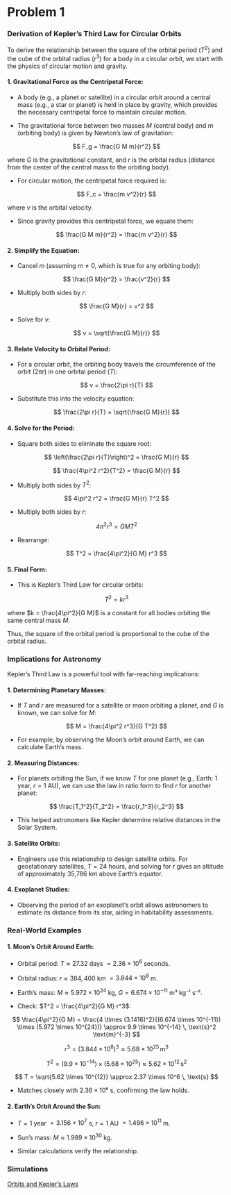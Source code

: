 # Problem 1



### Derivation of Kepler’s Third Law for Circular Orbits

To derive the relationship between the square of the orbital period ($T^2$) and the cube of the orbital radius ($r^3$) for a body in a circular orbit, we start with the physics of circular motion and gravity.

#### 1. **Gravitational Force as the Centripetal Force**:

- A body (e.g., a planet or satellite) in a circular orbit around a central mass (e.g., a star or planet) is held in place by gravity, which provides the necessary centripetal force to maintain circular motion.

- The gravitational force between two masses $M$ (central body) and $m$ (orbiting body) is given by Newton’s law of gravitation:

$$
F_g = \frac{G M m}{r^2}
$$

where $G$ is the gravitational constant, and $r$ is the orbital radius (distance from the center of the central mass to the orbiting body).

- For circular motion, the centripetal force required is:

$$
F_c = \frac{m v^2}{r}
$$

where $v$ is the orbital velocity.

- Since gravity provides this centripetal force, we equate them:

$$
\frac{G M m}{r^2} = \frac{m v^2}{r}
$$

#### 2. **Simplify the Equation**:

- Cancel $m$ (assuming $m \neq 0$, which is true for any orbiting body):

$$
\frac{G M}{r^2} = \frac{v^2}{r}
$$

- Multiply both sides by $r$:

$$
\frac{G M}{r} = v^2
$$

- Solve for $v$:

$$
v = \sqrt{\frac{G M}{r}}
$$

#### 3. **Relate Velocity to Orbital Period**:

- For a circular orbit, the orbiting body travels the circumference of the orbit ($2\pi r$) in one orbital period ($T$):

$$
v = \frac{2\pi r}{T}
$$

- Substitute this into the velocity equation:

$$
\frac{2\pi r}{T} = \sqrt{\frac{G M}{r}}
$$

#### 4. **Solve for the Period**:

- Square both sides to eliminate the square root:

$$
\left(\frac{2\pi r}{T}\right)^2 = \frac{G M}{r}
$$

$$
\frac{4\pi^2 r^2}{T^2} = \frac{G M}{r}
$$

- Multiply both sides by $T^2$:

$$
4\pi^2 r^2 = \frac{G M}{r} T^2
$$

- Multiply both sides by $r$:

$$
4\pi^2 r^3 = G M T^2
$$

- Rearrange:

$$
T^2 = \frac{4\pi^2}{G M} r^3
$$

#### 5. **Final Form**:

- This is Kepler’s Third Law for circular orbits:

$$
T^2 = k r^3
$$

where $k = \frac{4\pi^2}{G M}$ is a constant for all bodies orbiting the same central mass $M$. 
     
Thus, the square of the orbital period is proportional to the cube of the orbital radius.

### Implications for Astronomy

Kepler’s Third Law is a powerful tool with far-reaching implications:

#### 1. **Determining Planetary Masses**:

- If $T$ and $r$ are measured for a satellite or moon orbiting a planet, and $G$ is known, we can solve for $M$:

$$
M = \frac{4\pi^2 r^3}{G T^2}
$$

- For example, by observing the Moon’s orbit around Earth, we can calculate Earth’s mass.

#### 2. **Measuring Distances**:

- For planets orbiting the Sun, if we know $T$ for one planet (e.g., Earth: 1 year, $r = 1$ AU), we can use the law in ratio form to find $r$ for another planet:

$$
\frac{T_1^2}{T_2^2} = \frac{r_1^3}{r_2^3}
$$

- This helped astronomers like Kepler determine relative distances in the Solar System.

#### 3. **Satellite Orbits**:

- Engineers use this relationship to design satellite orbits. For geostationary satellites, $T = 24$ hours, and solving for $r$ gives an altitude of approximately 35,786 km above Earth’s equator.

#### 4. **Exoplanet Studies**:

- Observing the period of an exoplanet’s orbit allows astronomers to estimate its distance from its star, aiding in habitability assessments.

### Real-World Examples

#### 1. **Moon’s Orbit Around Earth**:

- Orbital period: $T \approx 27.32$ days $= 2.36 \times 10^6$ seconds.

- Orbital radius: $r \approx 384,400$ km $= 3.844 \times 10^8$ m.

- Earth’s mass: $M \approx 5.972 \times 10^{24}$ kg, $G = 6.674 \times 10^{-11}$ m³ kg⁻¹ s⁻².

- Check: $T^2 = \frac{4\pi^2}{G M} r^3$:

$$
\frac{4\pi^2}{G M} = \frac{4 \times (3.1416)^2}{(6.674 \times 10^{-11}) \times (5.972 \times 10^{24})} \approx 9.9 \times 10^{-14} \, \text{s}^2 \text{m}^{-3}
$$

$$
r^3 = (3.844 \times 10^8)^3 \approx 5.68 \times 10^{25} \, \text{m}^3
$$

$$
T^2 = (9.9 \times 10^{-14}) \times (5.68 \times 10^{25}) \approx 5.62 \times 10^{12} \, \text{s}^2
$$

$$
T = \sqrt{5.62 \times 10^{12}} \approx 2.37 \times 10^6 \, \text{s}
$$

- Matches closely with $2.36 × 10⁶$ s, confirming the law holds.

#### 2. **Earth’s Orbit Around the Sun**:

- $T = 1$ year $= 3.156 \times 10^7$ s, $r = 1$ AU $= 1.496 \times 10^{11}$ m.

- Sun’s mass: $M \approx 1.989 \times 10^{30}$ kg.

- Similar calculations verify the relationship.

### Simulations

[Orbits and Kepler’s Laws](orbit.html)



